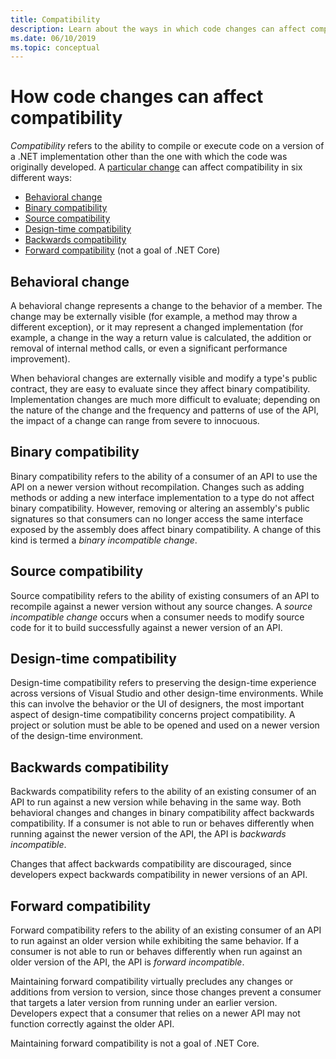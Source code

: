 ```yaml
---
title: Compatibility
description: Learn about the ways in which code changes can affect compatibility in .NET.
ms.date: 06/10/2019
ms.topic: conceptual
---
```

# How code changes can affect compatibility

*Compatibility* refers to the ability to compile or execute code on a version of a .NET implementation other than the one with which the code was originally developed. A [particular change](index.md) can affect compatibility in six different ways:

- [Behavioral change](#behavioral-change)
- [Binary compatibility](#binary-compatibility)
- [Source compatibility](#source-compatibility)
- [Design-time compatibility](#design-time-compatibility)
- [Backwards compatibility](#backwards-compatibility)
- [Forward compatibility](#forward-compatibility) (not a goal of .NET Core)

## Behavioral change

A behavioral change represents a change to the behavior of a member. The change may be externally visible (for example, a method may throw a different exception), or it may represent a changed implementation (for example, a change in the way a return value is calculated, the addition or removal of internal method calls, or even a significant performance improvement).

When behavioral changes are externally visible and modify a type's public contract, they are easy to evaluate since they affect binary compatibility. Implementation changes are much more difficult to evaluate; depending on the nature of the change and the frequency and patterns of use of the API, the impact of a change can range from severe to innocuous.

## Binary compatibility

Binary compatibility refers to the ability of a consumer of an API to use the API on a newer version without recompilation. Changes such as adding methods or adding a new interface implementation to a type do not affect binary compatibility. However, removing or altering an assembly's public signatures so that consumers can no longer access the same interface exposed by the assembly does affect binary compatibility. A change of this kind is termed a *binary incompatible change*.

## Source compatibility

Source compatibility refers to the ability of existing consumers of an API to recompile against a newer version without any source changes. A *source incompatible change* occurs when a consumer needs to modify source code for it to build successfully against a newer version of an API.

## Design-time compatibility

Design-time compatibility refers to preserving the design-time experience across versions of Visual Studio and other design-time environments. While this can involve the behavior or the UI of designers, the most important aspect of design-time compatibility concerns project compatibility. A project or solution must be able to be opened and used on a newer version of the design-time environment.

## Backwards compatibility

Backwards compatibility refers to the ability of an existing consumer of an API to run against a new version while behaving in the same way. Both behavioral changes and changes in binary compatibility affect backwards compatibility. If a consumer is not able to run or behaves differently when running against the newer version of the API, the API is *backwards incompatible*.

Changes that affect backwards compatibility are discouraged, since developers expect backwards compatibility in newer versions of an API.

## Forward compatibility

Forward compatibility refers to the ability of an existing consumer of an API to run against an older version while exhibiting the same behavior. If a consumer is not able to run or behaves differently when run against an older version of the API, the API is *forward incompatible*.

Maintaining forward compatibility virtually precludes any changes or additions from version to version, since those changes prevent a consumer that targets a later version from running under an earlier version. Developers expect that a consumer that relies on a newer API may not function correctly against the older API.

Maintaining forward compatibility is not a goal of .NET Core.
